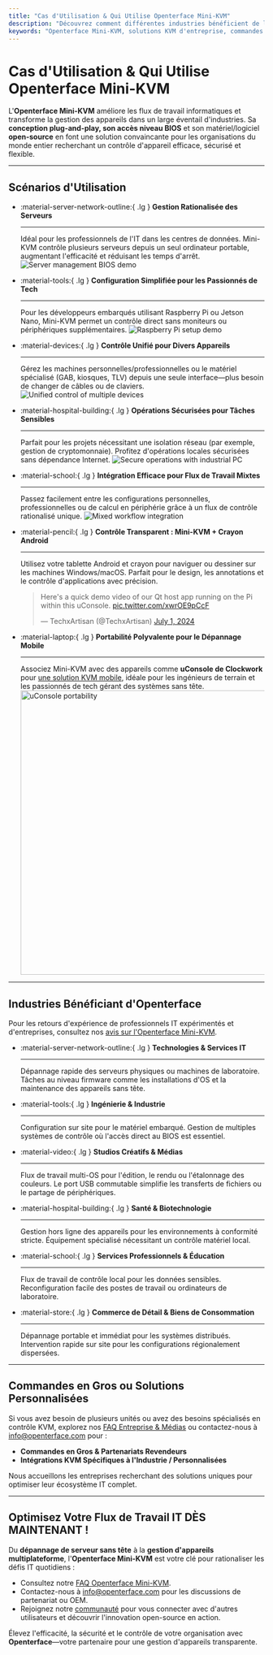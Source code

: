 ```yaml
---
title: "Cas d'Utilisation & Qui Utilise Openterface Mini-KVM"
description: "Découvrez comment différentes industries bénéficient de l'Openterface Mini-KVM pour rationaliser les flux de travail informatiques, permettre l'accès au niveau BIOS et améliorer l'efficacité opérationnelle. Explorez également une variété de scénarios d'utilisation tels que la gestion de serveurs, la configuration Raspberry Pi, les opérations sécurisées, le contrôle du crayon Android et le dépannage sur le terrain avec uConsole."
keywords: "Openterface Mini-KVM, solutions KVM d'entreprise, commandes en gros, matériel open-source, accès niveau BIOS, gestion d'appareils sans tête, opérations IT sécurisées, contrôle multiplateforme, ingénierie, studios créatifs, fabrication, IT santé, gestion de serveurs, configuration Raspberry Pi, contrôle crayon Android, intégration uConsole, dépannage technique, sécurité cryptomonnaie, intégration flux de travail"
---
```


# Cas d'Utilisation & Qui Utilise Openterface Mini-KVM

L'**Openterface Mini-KVM** améliore les flux de travail informatiques et transforme la gestion des appareils dans un large éventail d'industries. Sa **conception plug-and-play, son accès niveau BIOS** et son matériel/logiciel **open-source** en font une solution convaincante pour les organisations du monde entier recherchant un contrôle d'appareil efficace, sécurisé et flexible.

---

## Scénarios d'Utilisation

<div class="grid cards" markdown>

-   :material-server-network-outline:{ .lg } __Gestion Rationalisée des Serveurs__

    ---

    Idéal pour les professionnels de l'IT dans les centres de données. Mini-KVM contrôle plusieurs serveurs depuis un seul ordinateur portable, augmentant l'efficacité et réduisant les temps d'arrêt.
    <img src="https://assets.openterface.com/images/product/use-case-demo-pc-bios-1.jpg" alt="Server management BIOS demo" style="max-width: 100%;"/>

-   :material-tools:{ .lg } __Configuration Simplifiée pour les Passionnés de Tech__

    ---

    Pour les développeurs embarqués utilisant Raspberry Pi ou Jetson Nano, Mini-KVM permet un contrôle direct sans moniteurs ou périphériques supplémentaires.
    <img src="https://assets.openterface.com/images/product/use-case-demo-respberry-pi.jpg" alt="Raspberry Pi setup demo" style="max-width: 100%;"/>

-   :material-devices:{ .lg } __Contrôle Unifié pour Divers Appareils__

    ---

    Gérez les machines personnelles/professionnelles ou le matériel spécialisé (GAB, kiosques, TLV) depuis une seule interface—plus besoin de changer de câbles ou de claviers.
    <img src="https://assets.openterface.com/images/product/use-case-demo-macmini2009-3.jpg" alt="Unified control of multiple devices" style="max-width: 100%;"/>

-   :material-hospital-building:{ .lg } __Opérations Sécurisées pour Tâches Sensibles__

    ---

    Parfait pour les projets nécessitant une isolation réseau (par exemple, gestion de cryptomonnaie). Profitez d'opérations locales sécurisées sans dépendance Internet.
    <img src="https://assets.openterface.com/images/product/use-case-demo-industrial-pc.webp" alt="Secure operations with industrial PC" style="max-width: 100%;"/>

-   :material-school:{ .lg } __Intégration Efficace pour Flux de Travail Mixtes__

    ---

    Passez facilement entre les configurations personnelles, professionnelles ou de calcul en périphérie grâce à un flux de contrôle rationalisé unique.
    <img src="https://assets.openterface.com/images/product/use-case-demo-macbookpro2010.jpg" alt="Mixed workflow integration" style="max-width: 100%;"/>

-   :material-pencil:{ .lg } __Contrôle Transparent : Mini-KVM + Crayon Android__

    ---

    Utilisez votre tablette Android et crayon pour naviguer ou dessiner sur les machines Windows/macOS. Parfait pour le design, les annotations et le contrôle d'applications avec précision.
    <blockquote class="twitter-tweet" data-media-max-width="560"><p lang="en" dir="ltr">Here&#39;s a quick demo video of our Qt host app running on the Pi within this uConsole. <a href="https://t.co/xwrOE9pCcF">pic.twitter.com/xwrOE9pCcF</a></p>&mdash; TechxArtisan (@TechxArtisan) <a href="https://twitter.com/TechxArtisan/status/1872660955768946823?ref_src=twsrc%5Etfw">July 1, 2024</a></blockquote>
    <script async src="https://platform.twitter.com/widgets.js" charset="utf-8"></script>

-   :material-laptop:{ .lg } __Portabilité Polyvalente pour le Dépannage Mobile__

    ---

    Associez Mini-KVM avec des appareils comme **uConsole de Clockwork** pour [une solution KVM mobile](https://x.com/TechxArtisan/status/1807824199152722019), idéale pour les ingénieurs de terrain et les passionnés de tech gérant des systèmes sans tête.
    <img src="https://pbs.twimg.com/media/GRaeGqHa0AA_GMv?format=jpg&name=4096x4096" alt="uConsole portability" width="560" height="560" style="max-width: 100%;"/>

</div>

---

## Industries Bénéficiant d'Openterface

Pour les retours d'expérience de professionnels IT expérimentés et d'entreprises, consultez nos [avis sur l'Openterface Mini-KVM](/product/minikvm/reviews/).

<div class="grid cards" markdown>

-   :material-server-network-outline:{ .lg } __Technologies & Services IT__

    ---

    Dépannage rapide des serveurs physiques ou machines de laboratoire.
    Tâches au niveau firmware comme les installations d'OS et la maintenance des appareils sans tête.

-   :material-tools:{ .lg } __Ingénierie & Industrie__

    ---

    Configuration sur site pour le matériel embarqué.
    Gestion de multiples systèmes de contrôle où l'accès direct au BIOS est essentiel.

-   :material-video:{ .lg } __Studios Créatifs & Médias__

    ---

    Flux de travail multi-OS pour l'édition, le rendu ou l'étalonnage des couleurs.
    Le port USB commutable simplifie les transferts de fichiers ou le partage de périphériques.

-   :material-hospital-building:{ .lg } __Santé & Biotechnologie__

    ---

    Gestion hors ligne des appareils pour les environnements à conformité stricte.
    Équipement spécialisé nécessitant un contrôle matériel local.

-   :material-school:{ .lg } __Services Professionnels & Éducation__

    ---

    Flux de travail de contrôle local pour les données sensibles.
    Reconfiguration facile des postes de travail ou ordinateurs de laboratoire.

-   :material-store:{ .lg } __Commerce de Détail & Biens de Consommation__

    ---

    Dépannage portable et immédiat pour les systèmes distribués.
    Intervention rapide sur site pour les configurations régionalement dispersées.

</div>

---

## Commandes en Gros ou Solutions Personnalisées

Si vous avez besoin de plusieurs unités ou avez des besoins spécialisés en contrôle KVM, explorez nos [FAQ Entreprise & Médias](/faq/business) ou contactez-nous à [info@openterface.com](mailto:info@openterface.com) pour :

- **Commandes en Gros & Partenariats Revendeurs**  
- **Intégrations KVM Spécifiques à l'Industrie / Personnalisées**  

Nous accueillons les entreprises recherchant des solutions uniques pour optimiser leur écosystème IT complet.

---

## Optimisez Votre Flux de Travail IT DÈS MAINTENANT !

Du **dépannage de serveur sans tête** à la **gestion d'appareils multiplateforme**, l'**Openterface Mini-KVM** est votre clé pour rationaliser les défis IT quotidiens :

- Consultez notre [FAQ Openterface Mini-KVM](/faq/minikvm/op-minikvm).  
- Contactez-nous à [info@openterface.com](mailto:info@openterface.com) pour les discussions de partenariat ou OEM.  
- Rejoignez notre [communauté](/community/) pour vous connecter avec d'autres utilisateurs et découvrir l'innovation open-source en action.

Élevez l'efficacité, la sécurité et le contrôle de votre organisation avec **Openterface**—votre partenaire pour une gestion d'appareils transparente.